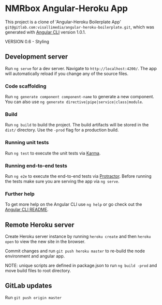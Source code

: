 # NMRbox Angular-Heroku App

This project is a clone of 'Angular-Heroku Boilerplate App' `git@gitlab.com:visallimedia/angular-heroku-boilerplate.git`, which was generated with [Angular CLI](https://github.com/angular/angular-cli) version 1.0.1.

VERSION 0.6 - Styling

## Development server

Run `ng serve` for a dev server. Navigate to `http://localhost:4200/`. The app will automatically reload if you change any of the source files.

### Code scaffolding

Run `ng generate component component-name` to generate a new component. You can also use `ng generate directive|pipe|service|class|module`.

### Build

Run `ng build` to build the project. The build artifacts will be stored in the `dist/` directory. Use the `-prod` flag for a production build.

### Running unit tests

Run `ng test` to execute the unit tests via [Karma](https://karma-runner.github.io).

### Running end-to-end tests

Run `ng e2e` to execute the end-to-end tests via [Protractor](http://www.protractortest.org/).
Before running the tests make sure you are serving the app via `ng serve`.

### Further help

To get more help on the Angular CLI use `ng help` or go check out the [Angular CLI README](https://github.com/angular/angular-cli/blob/master/README.md).

## Remote Heroku server

Create Heroku server instance by running `heroku create` and then `heroku open` to view the new site in the browser. 

Commit changes and run `git push heroku master` to re-build the node environment and angular app.

NOTE: unique scripts are defined in package.json to run `ng build -prod` and move build files to root directory.

## GitLab updates

Run `git push origin master`
